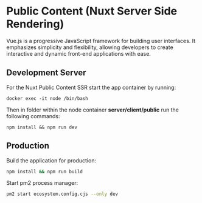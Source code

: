 # Public Content (Nuxt Server Side Rendering)

Vue.js is a progressive JavaScript framework for building user interfaces. It emphasizes simplicity and flexibility, allowing developers to create interactive and dynamic front-end applications with ease.

## Development Server

For the Nuxt Public Content SSR start the app container by running:
```shell
docker exec -it node /bin/bash
```
Then in folder within the node container **server/client/public** run the following commands:
```shell
npm install && npm run dev
```

## Production

Build the application for production:

```bash
npm install && npm run build
```
Start pm2 process manager:

```bash
pm2 start ecosystem.config.cjs --only dev
```
